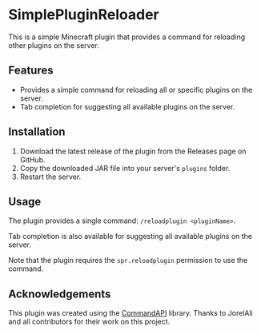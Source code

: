 # SimplePluginReloader

This is a simple Minecraft plugin that provides a command for reloading other plugins on the server.

## Features

- Provides a simple command for reloading all or specific plugins on the server.
- Tab completion for suggesting all available plugins on the server.

## Installation

1. Download the latest release of the plugin from the Releases page on GitHub.
2. Copy the downloaded JAR file into your server's `plugins` folder.
3. Restart the server.

## Usage

The plugin provides a single command: `/reloadplugin <pluginName>`.

Tab completion is also available for suggesting all available plugins on the server.

Note that the plugin requires the `spr.reloadplugin` permission to use the command.

## Acknowledgements

This plugin was created using the [CommandAPI](https://github.com/JorelAli/CommandAPI) library. Thanks to JorelAli and all contributors for their work on this project.
